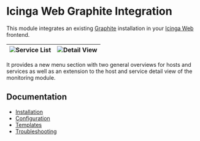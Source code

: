 # Icinga Web Graphite Integration

This module integrates an existing [Graphite](https://graphite.readthedocs.io/en/latest/)
installation in your [Icinga Web](https://icinga.com/products/infrastructure-monitoring/)
frontend.

![Service List](img/service-list.png) | ![Detail View](img/service-detail-view.png)
--------------------------------------|--------------------------------------------

It provides a new menu section with two general overviews for hosts and
services as well as an extension to the host and service detail view of
the monitoring module.

## Documentation

* [Installation](02-Installation.md)
* [Configuration](03-Configuration.md)
* [Templates](04-Templates.md)
* [Troubleshooting](05-Troubleshooting.md)
